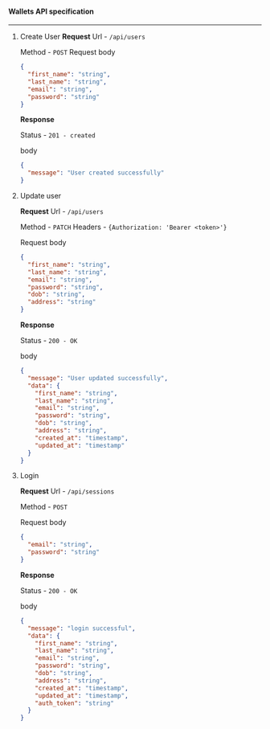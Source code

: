 #### Wallets API specification

___

1. Create User
   **Request**
   Url - `/api/users`

   Method - `POST`
   Request body

   ```json
   {
     "first_name": "string",
     "last_name": "string",
     "email": "string",
     "password": "string"
   }
   ```

   **Response**

   Status - `201 - created`

   body

   ```json
   {
     "message": "User created successfully"
   }
   ```

2. Update user

   **Request**
   Url - `/api/users`

   Method - `PATCH`
   Headers - `{Authorization: 'Bearer <token>'}`

   Request body

   ```json
   {
     "first_name": "string",
     "last_name": "string",
     "email": "string",
     "password": "string",
     "dob": "string",
     "address": "string"
   }
   ```

   **Response**

   Status - `200 - OK`

   body

   ```json
   {
     "message": "User updated successfully",
     "data": {
       "first_name": "string",
       "last_name": "string",
       "email": "string",
       "password": "string",
       "dob": "string",
       "address": "string",
       "created_at": "timestamp",
       "updated_at": "timestamp"
     }
   }
   ```

3. Login

   **Request**
   Url - `/api/sessions`

   Method - `POST`

   Request body

   ```json
   {
     "email": "string",
     "password": "string"
   }
   ```

   **Response**

   Status - `200 - OK`

   body

   ```json
   {
     "message": "login successful",
     "data": {
       "first_name": "string",
       "last_name": "string",
       "email": "string",
       "password": "string",
       "dob": "string",
       "address": "string",
       "created_at": "timestamp",
       "updated_at": "timestamp",
       "auth_token": "string"
     }
   }
   ```

   